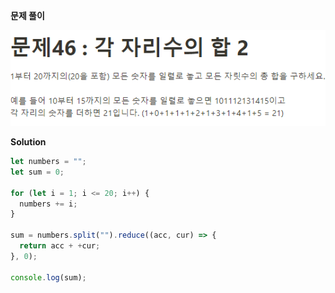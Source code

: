 **문제 풀이**

![이미지](../assets/images/result_46.PNG)

**Solution**

```javascript
let numbers = "";
let sum = 0;

for (let i = 1; i <= 20; i++) {
  numbers += i;
}

sum = numbers.split("").reduce((acc, cur) => {
  return acc + +cur;
}, 0);

console.log(sum);
```
